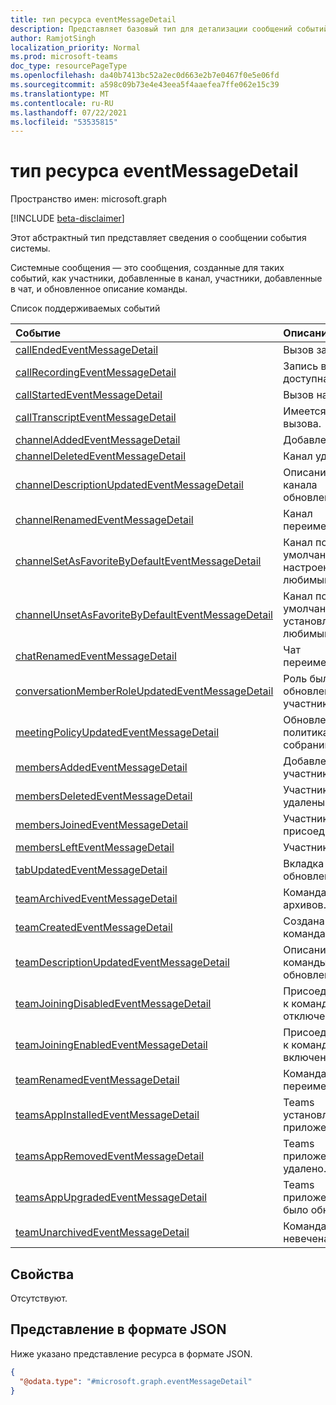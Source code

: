 ```yaml
---
title: тип ресурса eventMessageDetail
description: Представляет базовый тип для детализации сообщений событий.
author: RamjotSingh
localization_priority: Normal
ms.prod: microsoft-teams
doc_type: resourcePageType
ms.openlocfilehash: da40b7413bc52a2ec0d663e2b7e0467f0e5e06fd
ms.sourcegitcommit: a598c09b73e4e43eea5f4aaefea7ffe062e15c39
ms.translationtype: MT
ms.contentlocale: ru-RU
ms.lasthandoff: 07/22/2021
ms.locfileid: "53535815"
---
```

# <a name="eventmessagedetail-resource-type"></a>тип ресурса eventMessageDetail

Пространство имен: microsoft.graph

[!INCLUDE [beta-disclaimer](../../includes/beta-disclaimer.md)]

Этот абстрактный тип представляет сведения о сообщении события системы.

Системные сообщения — это сообщения, созданные для таких событий, как участники, добавленные в канал, участники, добавленные в чат, и обновленное описание команды.

Список поддерживаемых событий

| Событие | Описание |
| :---- | :---------- |
| [callEndedEventMessageDetail](../resources/callStartedEventMessageDetail.md) | Вызов завершен. |
| [callRecordingEventMessageDetail](../resources/callRecordingEventMessageDetail.md) | Запись вызова доступна. |
| [callStartedEventMessageDetail](../resources/callStartedEventMessageDetail.md) | Вызов начался. |
| [callTranscriptEventMessageDetail](../resources/callTranscriptEventMessageDetail.md) | Имеется запись вызова. |
| [channelAddedEventMessageDetail](../resources/channelAddedEventMessageDetail.md) | Добавлен канал. |
| [channelDeletedEventMessageDetail](../resources/channelDeletedEventMessageDetail.md) | Канал удален. |
| [channelDescriptionUpdatedEventMessageDetail](../resources/channelDescriptionUpdatedEventMessageDetail.md) | Описание канала обновлено. |
| [channelRenamedEventMessageDetail](../resources/channelRenamedEventMessageDetail.md) | Канал переименован. |
| [channelSetAsFavoriteByDefaultEventMessageDetail](../resources/channelSetAsFavoriteByDefaultEventMessageDetail.md) | Канал по умолчанию настроен как любимый. |
| [channelUnsetAsFavoriteByDefaultEventMessageDetail](../resources/channelUnsetAsFavoriteByDefaultEventMessageDetail.md) | Канал по умолчанию не установлен как любимый. |
| [chatRenamedEventMessageDetail](../resources/chatRenamedEventMessageDetail.md) | Чат переименован. |
| [conversationMemberRoleUpdatedEventMessageDetail](../resources/conversationMemberRoleUpdatedEventMessageDetail.md) | Роль была обновлена для участника. |
| [meetingPolicyUpdatedEventMessageDetail](../resources/meetingPolicyUpdatedEventMessageDetail.md) | Обновлена политика собраний. |
| [membersAddedEventMessageDetail](../resources/membersAddedEventMessageDetail.md) | Добавлены участники. |
| [membersDeletedEventMessageDetail](../resources/membersDeletedEventMessageDetail.md) | Участники удалены. |
| [membersJoinedEventMessageDetail](../resources/membersJoinedEventMessageDetail.md) | Участники присоединились. |
| [membersLeftEventMessageDetail](../resources/membersLeftEventMessageDetail.md) | Участники ушли. |
| [tabUpdatedEventMessageDetail](../resources/tabUpdatedEventMessageDetail.md) | Вкладка обновлена. |
| [teamArchivedEventMessageDetail](../resources/teamArchivedEventMessageDetail.md) | Команда архивов. |
| [teamCreatedEventMessageDetail](../resources/teamCreatedEventMessageDetail.md) | Создана команда. |
| [teamDescriptionUpdatedEventMessageDetail](../resources/teamDescriptionUpdatedEventMessageDetail.md) | Описание команды обновлено. |
| [teamJoiningDisabledEventMessageDetail](../resources/teamJoiningDisabledEventMessageDetail.md) | Присоединение к команде отключено. |
| [teamJoiningEnabledEventMessageDetail](../resources/teamJoiningEnabledEventMessageDetail.md) | Присоединение к команде включено. |
| [teamRenamedEventMessageDetail](../resources/teamRenamedEventMessageDetail.md) | Команда переименована. |
| [teamsAppInstalledEventMessageDetail](../resources/teamsAppInstalledEventMessageDetail.md) | Teams установлено приложение. |
| [teamsAppRemovedEventMessageDetail](../resources/teamsAppRemovedEventMessageDetail.md) | Teams приложение удалено. |
| [teamsAppUpgradedEventMessageDetail](../resources/teamsAppUpgradedEventMessageDetail.md) | Teams приложение было обновлено. |
| [teamUnarchivedEventMessageDetail](../resources/teamUnarchivedEventMessageDetail.md) | Команда была невечена. |

## <a name="properties"></a>Свойства
Отсутствуют.



## <a name="json-representation"></a>Представление в формате JSON
Ниже указано представление ресурса в формате JSON.
<!-- {
  "blockType": "resource",
  "@odata.type": "microsoft.graph.eventMessageDetail"
}
-->
``` json
{
  "@odata.type": "#microsoft.graph.eventMessageDetail"
}
```

